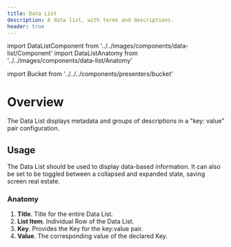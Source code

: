 ```yaml
---
title: Data List
description: A data list, with terms and descriptions.
header: true
---
```


import DataListComponent from '../../images/components/data-list/Component'
import DataListAnatomy from '../../images/components/data-list/Anatomy'

import Bucket from '../../../components/presenters/bucket'

<div className="bucket__container">
  <Bucket type="sketch" url="https://docs.royalnavy.io/design-system.sketch" />
  <Bucket type="storybook" url="https://storybook.royalnavy.io/?path=/docs/data-list--default" />
</div>


# Overview

The Data List displays metadata and groups of descriptions in a "key: value" pair configuration.

<DataListComponent />

## Usage
The Data List should be used to display data-based information. It can also be set to be toggled between a collapsed and expanded state, saving screen real estate.

### Anatomy

<DataListAnatomy />

1. **Title**. Title for the entire Data List.
2. **List Item**. Individual Row of the Data List.
3. **Key**. Provides the Key for the key:value pair.
4. **Value**. The corresponding value of the declared Key.


